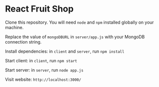 # React Fruit Shop

Clone this repository. You will need `node` and `npm` installed globally on your machine.

Replace the value of `mongoDBURL` in `server/app.js` with your MongoDB connection string.

Install dependencies:
in `client` and `server`, run `npm install`

Start client:
in `client`, run `npm start`

Start server:
in `server`, run `node app.js`

Visit website:
`http://localhost:3000/`
